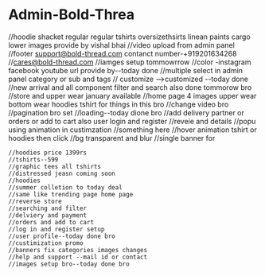 # Admin-Bold-Threa

//hoodie shacket regular regular tshirts oversizethsirts linean paints cargo lower images provide by vishal bhai
//video upload from admin panel
//footer support@bold-thread.com contanct number-+919201634268
//cares@bold-thread.com
//iamges setup tommowrrow
//color -instagram facebook youtube url provide by--today done
//multiple select in admin panel category or sub and tags
// customize -->customized --today done
//new arrival and all component filter and search also done tommorow bro
//store and upper wear january available
//home page 4 images upper wear bottom wear hoodies tshirt for things in this bro
//change video bro
//pagination bro set
//loading--today dione bro
//add delivery partner or orders or add to cart also user login and register
//reveie and details
//popu using animation in custimzation
//something here
//hover animation tshirt or hoodies then click
//bg transparent and blur
//single banner for

    //hoodies price 1399rs
    //tshirts--599
    //graphic tees all tshirts
    //distressed jeasn coming soon
    //hoodies
    //summer colletion to today deal
    //same like trending page home page
    //reverse store
    //searching and filter
    //delviery and payment
    //orders and add to cart
    //log in and register setup
    //user profile--today done bro
    //custimization promo
    //banners fix categories images changes
    //help and support --mail id or contact
    //images setup bro--today done bro
